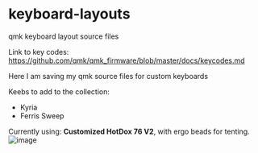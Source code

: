 # keyboard-layouts
qmk keyboard layout source files

Link to key codes: https://github.com/qmk/qmk_firmware/blob/master/docs/keycodes.md

Here I am saving my qmk source files for custom keyboards

Keebs to add to the collection:
- Kyria
- Ferris Sweep

Currently using: **Customized HotDox 76 V2**, with ergo beads for tenting.
![image](https://user-images.githubusercontent.com/2576834/182405846-97e91f13-4949-4248-83a2-a766e769ba1a.png)

